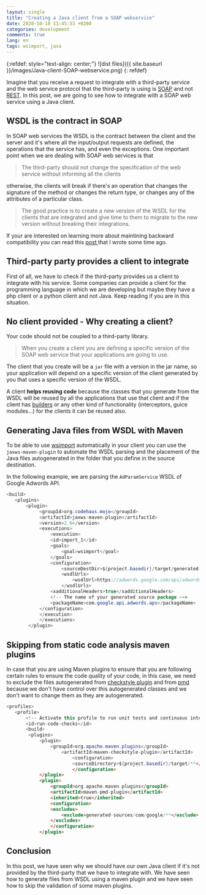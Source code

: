 ```yaml
---
layout: single
title: "Creating a Java client from a SOAP webservice"
date: 2020-10-18 13:45:53 +0200
categories: development
comments: true
lang: en
tags: wsimport, java
---
```


{:refdef: style="text-align: center;"}
![dist files]({{ site.baseurl }}/images/Java-client-SOAP-webservice.png)
{: refdef}

Imagine that you receive a request to integrate with a third-party service and the web service protocol that the third-party is using is <a href="https://ca.wikipedia.org/wiki/SOAP">SOAP</a> and not <a href="https://en.wikipedia.org/wiki/Representational_state_transfer">REST</a>. In this post, we are going to see how to integrate with a SOAP web service using a Java client. 

WSDL is the contract in SOAP
-------------------------------
In SOAP web services the WSDL is the contract between the client and the server and it's where all the input/output requests are defined, the operations that the service has, and even the exceptions. One important point when we are dealing with SOAP web services is that 

> The third-party should not change the specification of the web service without informing all the clients

otherwise, the clients will break if there's an operation that changes the signature of the method or changes the return type, or changes any of the attributes of a particular class.

> The good practice is to create a new version of the WSDL for the clients that are integrated and give time to them to migrate to the new version without breaking their integrations. 

If your are interested on learning more about maintining backward compatibility you can read this <a href="{{ site.baseurl }}{% post_url 2019-03-24-learn-by-doing %}"> post </a> that I wrote some time ago.  

Third-party party provides a client to integrate
------------------------------------------
First of all, we have to check if the third-party provides us a client to integrate with his service. Some companies can provide a client for the programming language in which we are developing but maybe they have a php client or a python client and not Java. Keep reading if you are in this situation. 
 
No client provided - Why creating a client?
--------------------------------------------
Your code should not be coupled to a third-party library.

> When you create a client you are defining a specific version of the SOAP web service that your applications are going to use. 

The client that you create will be a `jar` file with a version in the jar name, so your application will depend on a specific version of the client generated by you that uses a specific version of the WSDL.

A client **helps reusing code** because the classes that you generate from the WSDL will be reused by all the applications that use that client and if the client has <a href="https://dzone.com/articles/design-patterns-the-builder-pattern">builders</a> or any other kind of functionality (interceptors, guice modules...) for the clients it can be reused also.  

Generating Java files from WSDL with Maven
-------------------------------------------
To be able to use <a href="https://docs.oracle.com/javase/7/docs/technotes/tools/share/wsimport.html">wsimport</a> automatically in your client you can use the `jaxws-maven-plugin` to automate the WSDL parsing and the placement of the Java files autogenerated in the folder that you define in the source destination.

In the following example, we are parsing the `AdParamService` WSDL of Google Adwords API. 

```java
<build>
   <plugins>
       <plugin>
            <groupId>org.codehaus.mojo</groupId>
            <artifactId>jaxws-maven-plugin</artifactId>
            <version>2.6</version>
            <executions>
                <execution>
                <id>import_1</id>
                <goals>
                    <goal>wsimport</goal>
                </goals>
                <configuration>
                    <sourceDestDir>${project.basedir}/target/generated-sources/</sourceDestDir>
                    <wsdlUrls>
                        <wsdlUrl>https://adwords.google.com/api/adwords/cm/v201809/AdParamService?wsdl</wsdlUrl>
                    </wsdlUrls>
                <xadditionalHeaders>true</xadditionalHeaders>
                <!-- The name of your generated source package -->
                <packageName>com.google.api.adwords.aps</packageName>
            </configuration>
            </execution>
            </executions>
        </plugin>
```

Skipping from static code analysis maven plugins 
-----------------------------------------------------

In case that you are using Maven plugins to ensure that you are following certain rules to ensure the code quality of your code, in this case, we need to exclude the files autogenerated from <a href="https://maven.apache.org/plugins/maven-checkstyle-plugin/">checkstyle plugin</a> and from <a href="https://maven.apache.org/plugins/maven-pmd-plugin/">pmd</a> because we don't have control over this autogenerated classes and we don't want to change them as they are autogenerated.


```java
<profiles>
   <profile>
       <!-- Activate this profile to run unit tests and continuous integration checks. -->
       <id>run-code-checks</id>
       <build>
        <plugins>
            <plugin>
                <groupId>org.apache.maven.plugins</groupId>
                    <artifactId>maven-checkstyle-plugin</artifactId>
                        <configuration>
                        <sourceDirectory>${project.basedir}/target/**</sourceDirectory>
                        </configuration>
            </plugin>
            <plugin>
                <groupId>org.apache.maven.plugins</groupId>
                <artifactId>maven-pmd-plugin</artifactId>
                <inherited>true</inherited>
                <configuration>
                <excludes>
                    <exclude>generated-sources/com/google/**</exclude>
                </excludes>
                </configuration>
            </plugin>
```


Conclusion
--------------
In this post, we have seen why we should have our own Java client if it's not provided by the third-party that we have to integrate with. We have seen how to generate files from WSDL using a maven plugin and we have seen how to skip the validation of some maven plugins. 






